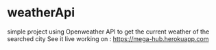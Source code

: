 # weatherApi
simple project using Openweather API to get the current weather of the searched city 
See it live working on : https://mega-hub.herokuapp.com
